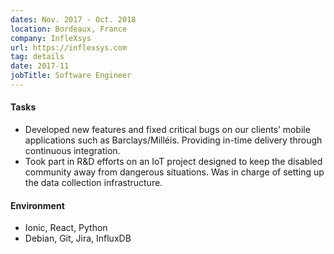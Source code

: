 ```yaml
---
dates: Nov. 2017 - Oct. 2018
location: Bordeaux, France
company: InfleXsys
url: https://inflexsys.com
tag: details
date: 2017-11
jobTitle: Software Engineer
---
```


#### Tasks

- Developed new features and fixed critical bugs on our clients’ mobile applications such as Barclays/Milléis. Providing in-time delivery through continuous integration.
- Took part in R&D efforts on an IoT project designed to keep the disabled community away from dangerous situations. Was in charge of setting up the data collection infrastructure.

#### Environment

- Ionic, React, Python
- Debian, Git, Jira, InfluxDB
